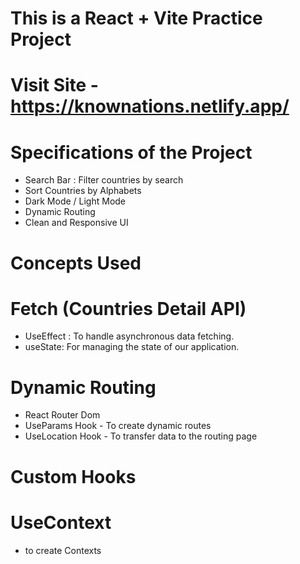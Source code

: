 # This is a React + Vite Practice Project

# Visit Site - https://knownations.netlify.app/

# Specifications of the Project

- Search Bar : Filter countries by search
- Sort Countries by Alphabets
- Dark Mode / Light Mode
- Dynamic Routing
- Clean and Responsive UI

# Concepts Used

# Fetch (Countries Detail API)

- UseEffect : To handle asynchronous data fetching.
- useState: For managing the state of our application.

# Dynamic Routing

- React Router Dom
- UseParams Hook - To create dynamic routes
- UseLocation Hook - To transfer data to the routing page

# Custom Hooks

# UseContext 
- to create Contexts
